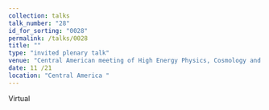 ```yaml
---
collection: talks
talk_number: "28"
id_for_sorting: "0028"
permalink: /talks/0028
title: "" 
type: "invited plenary talk"
venue: "Central American meeting of High Energy Physics, Cosmology and High Energy Astrophysics"
date: 11 /21
location: "Central America "
---
```


Virtual
